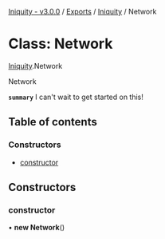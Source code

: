[Iniquity - v3.0.0](../README.md) / [Exports](../modules.md) / [Iniquity](../modules/Iniquity.md) / Network

# Class: Network

[Iniquity](../modules/Iniquity.md).Network

Network

**`summary`** I can't wait to get started on this!

## Table of contents

### Constructors

- [constructor](Iniquity.Network.md#constructor)

## Constructors

### constructor

• **new Network**()
